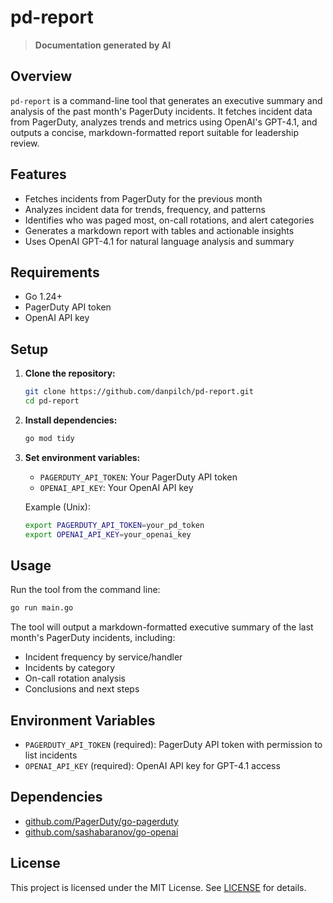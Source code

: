 # pd-report

> **Documentation generated by AI**

## Overview

`pd-report` is a command-line tool that generates an executive summary and analysis of the past month's PagerDuty incidents. It fetches incident data from PagerDuty, analyzes trends and metrics using OpenAI's GPT-4.1, and outputs a concise, markdown-formatted report suitable for leadership review.

## Features
- Fetches incidents from PagerDuty for the previous month
- Analyzes incident data for trends, frequency, and patterns
- Identifies who was paged most, on-call rotations, and alert categories
- Generates a markdown report with tables and actionable insights
- Uses OpenAI GPT-4.1 for natural language analysis and summary

## Requirements
- Go 1.24+
- PagerDuty API token
- OpenAI API key

## Setup
1. **Clone the repository:**
   ```sh
   git clone https://github.com/danpilch/pd-report.git
   cd pd-report
   ```
2. **Install dependencies:**
   ```sh
   go mod tidy
   ```
3. **Set environment variables:**
   - `PAGERDUTY_API_TOKEN`: Your PagerDuty API token
   - `OPENAI_API_KEY`: Your OpenAI API key

   Example (Unix):
   ```sh
   export PAGERDUTY_API_TOKEN=your_pd_token
   export OPENAI_API_KEY=your_openai_key
   ```

## Usage
Run the tool from the command line:

```sh
go run main.go
```

The tool will output a markdown-formatted executive summary of the last month's PagerDuty incidents, including:
- Incident frequency by service/handler
- Incidents by category
- On-call rotation analysis
- Conclusions and next steps

## Environment Variables
- `PAGERDUTY_API_TOKEN` (required): PagerDuty API token with permission to list incidents
- `OPENAI_API_KEY` (required): OpenAI API key for GPT-4.1 access

## Dependencies
- [github.com/PagerDuty/go-pagerduty](https://github.com/PagerDuty/go-pagerduty)
- [github.com/sashabaranov/go-openai](https://github.com/sashabaranov/go-openai)

## License

This project is licensed under the MIT License. See [LICENSE](LICENSE) for details.
